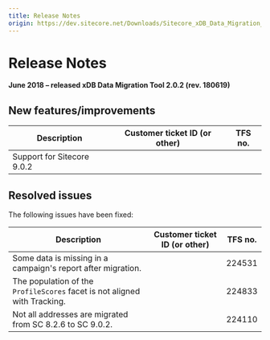 ```yaml
---
title: Release Notes
origin: https://dev.sitecore.net/Downloads/Sitecore_xDB_Data_Migration_Tool/2x/xDB_Data_Migration_Tool_202/Release_Notes
---
```


# Release Notes

**June 2018 – released xDB Data Migration Tool 2.0.2 (rev. 180619)**

## New features/improvements

 | Description | Customer ticket ID (or other) | TFS no. |
 | --- | --- | --- |
 | ​​Support for Sitecore 9.0.2 |  |  |

## Resolved issues

The following issues have been fixed:

 | Description | Customer ticket ID (or other) | TFS no. |
 | --- | --- | --- |
 | ​​​Some data is missing in a campaign's report after migration. |  | 224531 |
 | ​​​The population of the `ProfileScores` facet is not aligned with Tracking. |  | 224833 |
 | ​​​Not all addresses are migrated from SC 8.2.6 to SC 9.0.2. |  | 224110 |